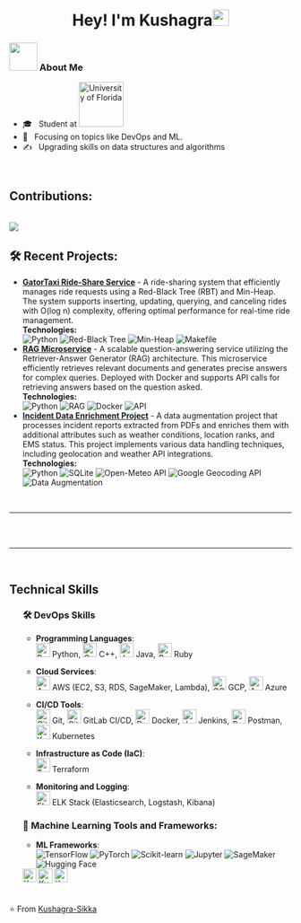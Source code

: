 <h1 align="center">Hey! I'm Kushagra<img src="https://github.com/piyushP7pravin/piyushP7pravin/blob/master/Hi.gif" width="29px"> </h1>

<div>
<div align="left"> 
  <h3> <img src="https://img.icons8.com/ios-glyphs/30/000000/source-code.png" width="50"> About Me </h3>
  <!-- ### About Me &nbsp; <img src="https://img.icons8.com/ios-glyphs/30/000000/source-code.png" alt="GitHub" width="25"/> -->

- 🎓 &nbsp; Student at <a href="https://www.ufl.edu"><img src="https://www.ufl.edu/wp-content/uploads/sites/5/2023/09/UF-logo.png" alt="University of Florida" width="80"/></a>
- 🌱 &nbsp; Focusing on topics like DevOps and ML.
- ✍️ &nbsp; Upgrading skills on data structures and algorithms

</div> 
<br>
<h2>Contributions:</h2>

<br>
<!-- <a href="https://github-readme-stats.vercel.app/api?username=KushagraSikka&show_icons=true&theme=radical">
  <img align="center" src="https://github-readme-stats.vercel.app/api?username=KushagraSikka&show_icons=true&theme=radical" />
</a> -->
<a href="https://github-readme-stats.vercel.app/api/top-langs/?username=KushagraSikka&langs_count=10&theme=radical">
  <img align="center" src="https://github-readme-stats.vercel.app/api/top-langs/?username=KushagraSikka&langs_count=20&theme=radical" />
</a>
<h2>🛠 Recent Projects:</h2>
<ul>
  <li>
    <strong><a href="https://github.com/KushagraSikka/Gator_taxi_maintenance_">GatorTaxi Ride-Share Service</a></strong> - A ride-sharing system that efficiently manages ride requests using a Red-Black Tree (RBT) and Min-Heap. The system supports inserting, updating, querying, and canceling rides with O(log n) complexity, offering optimal performance for real-time ride management.
    <br><strong>Technologies:</strong>
    <br> 
    <img src="https://img.shields.io/badge/Python-3776AB?style=for-the-badge&logo=python&logoColor=white" alt="Python">
    <img src="https://img.shields.io/badge/Red--Black%20Tree-228B22?style=for-the-badge" alt="Red-Black Tree">
    <img src="https://img.shields.io/badge/Min--Heap-FFD700?style=for-the-badge" alt="Min-Heap">
    <img src="https://img.shields.io/badge/Makefile-1E90FF?style=for-the-badge" alt="Makefile">
  </li>
  <li>
    <strong><a href="https://github.com/KushagraSikka/RAG_Microservice-">RAG Microservice</a></strong> - A scalable question-answering service utilizing the Retriever-Answer Generator (RAG) architecture. This microservice efficiently retrieves relevant documents and generates precise answers for complex queries. Deployed with Docker and supports API calls for retrieving answers based on the question asked.
    <br><strong>Technologies:</strong>
    <br> 
    <img src="https://img.shields.io/badge/Python-3776AB?style=for-the-badge&logo=python&logoColor=white" alt="Python">
    <img src="https://img.shields.io/badge/RAG-FF4500?style=for-the-badge" alt="RAG">
    <img src="https://img.shields.io/badge/Docker-2496ED?style=for-the-badge&logo=docker&logoColor=white" alt="Docker">
    <img src="https://img.shields.io/badge/API-008080?style=for-the-badge" alt="API">
  </li>
  <li>
    <strong><a href="https://github.com/KushagraSikka/Incident_Data_Enrichment_Project">Incident Data Enrichment Project</a></strong> - A data augmentation project that processes incident reports extracted from PDFs and enriches them with additional attributes such as weather conditions, location ranks, and EMS status. This project implements various data handling techniques, including geolocation and weather API integrations.
    <br><strong>Technologies:</strong>
    <br> 
    <img src="https://img.shields.io/badge/Python-3776AB?style=for-the-badge&logo=python&logoColor=white" alt="Python">
    <img src="https://img.shields.io/badge/SQLite-003B57?style=for-the-badge&logo=sqlite&logoColor=white" alt="SQLite">
    <img src="https://img.shields.io/badge/Open--Meteo%20API-4682B4?style=for-the-badge" alt="Open-Meteo API">
    <img src="https://img.shields.io/badge/Google%20Geocoding%20API-34A853?style=for-the-badge&logo=googlemaps&logoColor=white" alt="Google Geocoding API">
    <img src="https://img.shields.io/badge/Data%20Augmentation-FFD700?style=for-the-badge" alt="Data Augmentation">
  </li>
</ul>
<br>
<hr>
<br>

<br>
<hr>
<br>

<h2>Technical Skills</h2>
<ul>

### 🛠 DevOps Skills

- **Programming Languages**:  
  <img src="https://img.icons8.com/color/48/000000/python.png" alt="Python" width="25"/> Python,
  <img src="https://img.icons8.com/color/48/000000/c-plus-plus-logo.png" alt="C++" width="25"/> C++,
  <img src="https://img.icons8.com/color/48/000000/java-coffee-cup-logo.png" alt="Java" width="25"/> Java,
  <img src="https://img.icons8.com/color/48/000000/ruby-programming-language.png" alt="Ruby" width="25"/> Ruby

- **Cloud Services**:  
  <img src="https://img.icons8.com/color/48/000000/amazon-web-services.png" alt="AWS" width="25"/> AWS (EC2, S3, RDS, SageMaker, Lambda),
  <img src="https://img.icons8.com/color/48/000000/google-cloud.png" alt="GCP" width="25"/> GCP,
  <img src="https://img.icons8.com/color/48/000000/azure.png" alt="Azure" width="25"/> Azure

- **CI/CD Tools**:  
   <img src="https://img.icons8.com/color/48/000000/git.png" alt="Git" width="25"/> Git,
  <img src="https://img.icons8.com/color/48/000000/gitlab.png" alt="GitLab CI/CD" width="25"/> GitLab CI/CD,
  <img src="https://img.icons8.com/color/48/000000/docker.png" alt="Docker" width="25"/> Docker,
  <img src="https://img.icons8.com/color/48/000000/jenkins.png" alt="Jenkins" width="25"/> Jenkins,
  <img src="https://www.vectorlogo.zone/logos/getpostman/getpostman-icon.svg" alt="Postman" width="25"/> Postman,
  <img src="https://img.icons8.com/color/48/000000/kubernetes.png" alt="Kubernetes" width="25"/> Kubernetes

- **Infrastructure as Code (IaC)**:  
  <img src="https://img.icons8.com/color/48/000000/terraform.png" alt="Terraform" width="25"/> Terraform

- **Monitoring and Logging**:  
  <img src="https://www.vectorlogo.zone/logos/elasticco_kibana/elasticco_kibana-icon.svg" alt="ELK Stack" width="25"/> ELK Stack (Elasticsearch, Logstash, Kibana)

### 🤖 Machine Learning Tools and Frameworks:

- **ML Frameworks**:  
   <img src="https://img.shields.io/badge/TensorFlow-FF6F00?style=for-the-badge&logo=tensorflow&logoColor=white" alt="TensorFlow">
  <img src="https://img.shields.io/badge/PyTorch-EE4C2C?style=for-the-badge&logo=pytorch&logoColor=white" alt="PyTorch">
  <img src="https://img.shields.io/badge/Scikit--Learn-F7931E?style=for-the-badge&logo=scikit-learn&logoColor=white" alt="Scikit-learn">
  <img src="https://img.shields.io/badge/Jupyter-F37626?style=for-the-badge&logo=jupyter&logoColor=white" alt="Jupyter">
  <img src="https://img.shields.io/badge/SageMaker-FF9900?style=for-the-badge&logo=amazonaws&logoColor=white" alt="SageMaker">
  <img src="https://img.shields.io/badge/Hugging%20Face-FFDA66?style=for-the-badge&logo=huggingface&logoColor=black" alt="Hugging Face">

<!--
- **Programming Languages**:
  <img src="https://img.icons8.com/color/48/000000/python.png" alt="Python" width="25"/> Python,
  <img src="https://img.icons8.com/color/48/000000/c-plus-plus-logo.png" alt="C++" width="25"/> C++,
  <img src="https://img.icons8.com/color/48/000000/java-coffee-cup-logo.png" alt="Java" width="25"/> Java,
  <img src="https://img.icons8.com/color/48/000000/ruby-programming-language.png" alt="Ruby" width="25"/> Ruby

- **Cloud Services**:
  <img src="https://img.icons8.com/color/48/000000/amazon-web-services.png" alt="AWS" width="25"/> AWS (EC2, S3, RDS, SageMaker, Lambda),
  <img src="https://img.icons8.com/color/48/000000/google-cloud.png" alt="GCP" width="25"/> GCP,

- **CI/CD Tools**:
   <img src="https://img.icons8.com/color/48/000000/git.png" alt="Git" width="25"/> Git,
  <img src="https://img.icons8.com/color/48/000000/gitlab.png" alt="GitLab CI/CD" width="25"/> GitLab CI/CD,
  <img src="https://img.icons8.com/color/48/000000/docker.png" alt="Docker" width="25"/> Docker,
  <img src="https://img.icons8.com/color/48/000000/jenkins.png" alt="Jenkins" width="25"/> Jenkins,
  <img src="https://www.vectorlogo.zone/logos/getpostman/getpostman-icon.svg" alt="Postman" width="25"/> Postman,
  <img src="https://img.icons8.com/color/48/000000/kubernetes.png" alt="Kubernetes" width="25"/> Kubernetes

- **Infrastructure as Code (IaC)**:
  <img src="https://img.icons8.com/color/48/000000/terraform.png" alt="Terraform" width="25"/> Terraform

- **Monitoring and Logging**:
 <img src="https://img.icons8.com/color/48/000000/elastic.png" alt="ELK Stack" width="25"/> ELK Stack (Elasticsearch, Logstash, Kibana)
  <li><strong>DevOps Tools:</strong>
    <br>
    <img src="https://img.shields.io/badge/Docker-2496ED?style=for-the-badge&logo=docker&logoColor=white" alt="Docker">
    <img src="https://img.shields.io/badge/Kubernetes-326CE5?style=for-the-badge&logo=kubernetes&logoColor=white" alt="Kubernetes">
    <img src="https://img.shields.io/badge/Ansible-EE0000?style=for-the-badge&logo=ansible&logoColor=white" alt="Ansible">
    <img src="https://img.shields.io/badge/Jenkins-D24939?style=for-the-badge&logo=jenkins&logoColor=white" alt="Jenkins">
    <img src="https://img.shields.io/badge/CI/CD-000000?style=for-the-badge&logo=githubactions&logoColor=white" alt="CI/CD">
    <img src="https://img.shields.io/badge/Terraform-623CE4?style=for-the-badge&logo=terraform&logoColor=white" alt="Terraform">
    <img src="https://img.shields.io/badge/AWS-232F3E?style=for-the-badge&logo=amazonaws&logoColor=white" alt="AWS">
    <img src="https://img.shields.io/badge/Helm-0F1689?style=for-the-badge&logo=helm&logoColor=white" alt="Helm">
    <img src="https://img.shields.io/badge/Git-181717?style=for-the-badge&logo=git&logoColor=white" alt="Git">
    <img src="https://img.shields.io/badge/Prometheus-E6522C?style=for-the-badge&logo=prometheus&logoColor=white" alt="Prometheus">
  </li>

  <li><strong>Machine Learning Tools and Frameworks:</strong>
    <br>
    <img src="https://img.shields.io/badge/TensorFlow-FF6F00?style=for-the-badge&logo=tensorflow&logoColor=white" alt="TensorFlow">
    <img src="https://img.shields.io/badge/PyTorch-EE4C2C?style=for-the-badge&logo=pytorch&logoColor=white" alt="PyTorch">
    <img src="https://img.shields.io/badge/Scikit--Learn-F7931E?style=for-the-badge&logo=scikit-learn&logoColor=white" alt="Scikit-learn">
    <img src="https://img.shields.io/badge/Jupyter-F37626?style=for-the-badge&logo=jupyter&logoColor=white" alt="Jupyter">
    <img src="https://img.shields.io/badge/SageMaker-FF9900?style=for-the-badge&logo=amazonaws&logoColor=white" alt="SageMaker">
    <img src="https://img.shields.io/badge/Hugging%20Face-FFDA66?style=for-the-badge&logo=huggingface&logoColor=black" alt="Hugging Face">
    <img src="https://img.shields.io/badge/MLFlow-0194E2?style=for-the-badge&logo=mlflow&logoColor=white" alt="MLFlow">
    <img src="https://img.shields.io/badge/Keras-D00000?style=for-the-badge&logo=keras&logoColor=white" alt="Keras">
    <img src="https://img.shields.io/badge/NumPy-013243?style=for-the-badge&logo=numpy&logoColor=white" alt="NumPy">
    <img src="https://img.shields.io/badge/Pandas-150458?style=for-the-badge&logo=pandas&logoColor=white" alt="Pandas">
  </li>
</ul> -->

 <a href="https://www.linkedin.com/in/KushagraSikka/">
   <img align="left" alt="KushagraSikka | Linkedin" width="24px" src="https://github.com/piyushP7pravin/piyushP7pravin/blob/master/Linkedin.svg" />
  </a>
  <a href="mailto:kushagrasikka@gmail.com">
    <img align="left" alt=KushagraSikka | Gmail" width="26px" src="https://github.com/piyushP7pravin/piyushP7pravin/blob/master/Gmail.svg" />
  </a>                                                                                                                                    
  <a href="https://www.instagram.com/kushagrasikka/">
    <img align="left" alt="Kushagra Sikka| Instagram" width="24px" src="https://github.com/piyushP7pravin/piyushP7pravin/blob/master/Instagram.svg" />
  </a>
</div>
<br>
<br>

⭐ From [Kushagra-Sikka](https://github.com/KushagraSikka)
